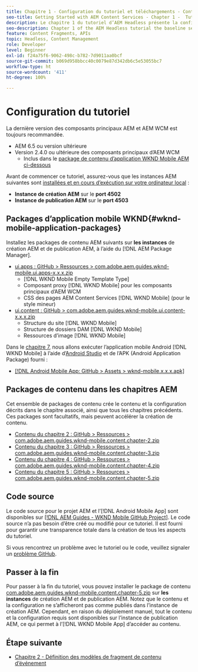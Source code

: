 ```yaml
---
title: Chapitre 1 - Configuration du tutoriel et téléchargements - Content Services
seo-title: Getting Started with AEM Content Services - Chapter 1 -  Tutorial Set up
description: Le chapitre 1 du tutoriel d’AEM Headless présente la configuration de base pour l’instance AEM du tutoriel.
seo-description: Chapter 1 of the AEM Headless tutorial the baseline setup for the AEM instance for the tutorial.
feature: Content Fragments, APIs
topic: Headless, Content Management
role: Developer
level: Beginner
exl-id: f24a75f6-9062-498c-b782-7d9011aa0bcf
source-git-commit: b069d958bbcc40c0079e87d342db6c5e53055bc7
workflow-type: ht
source-wordcount: '411'
ht-degree: 100%

---
```


# Configuration du tutoriel

La dernière version des composants principaux AEM et AEM WCM est toujours recommandée.

* AEM 6.5 ou version ultérieure
* Version 2.4.0 ou ultérieure des composants principaux d’AEM WCM
   * Inclus dans le [package de contenu d’application WKND Mobile AEM ci-dessous](#wknd-mobile-application-packages)

Avant de commencer ce tutoriel, assurez-vous que les instances AEM suivantes sont [installées et en cours d’exécution sur votre ordinateur local](https://helpx.adobe.com/fr/experience-manager/6-5/sites/deploying/using/deploy.html#Default%20Local%20Install) :

* **Instance de création AEM** sur le **port 4502**
* **Instance de publication AEM** sur le **port 4503**

## Packages d’application mobile WKND{#wknd-mobile-application-packages}

Installez les packages de contenu AEM suivants sur **les instances** de création AEM et de publication AEM, à l’aide du [!DNL AEM Package Manager].

* [ui.apps : GitHub > Ressources > com.adobe.aem.guides.wknd-mobile.ui.apps-x.x.x.zip](https://github.com/adobe/aem-guides-wknd-mobile/releases/latest)
   * [!DNL WKND Mobile Empty Template Type]
   * Composant proxy [!DNL WKND Mobile] pour les composants principaux d’AEM WCM
   * CSS des pages AEM Content Services [!DNL WKND Mobile] (pour le style mineur)
* [ui.content : GitHub > com.adobe.aem.guides.wknd-mobile.ui.content-x.x.x.zip](https://github.com/adobe/aem-guides-wknd-mobile/releases/latest)
   * Structure du site [!DNL WKND Mobile]
   * Structure de dossiers DAM [!DNL WKND Mobile]
   * Ressources d’image [!DNL WKND Mobile]

Dans le [chapitre 7](./chapter-7.md), nous allons exécuter l’application mobile Android [!DNL WKND Mobile] à l’aide d’[Android Studio](https://developer.android.com/studio) et de l’APK (Android Application Package) fourni :

* [[!DNL Android Mobile App: GitHub > Assets > wknd-mobile.x.x.x.apk]](https://github.com/adobe/aem-guides-wknd-mobile/releases/latest)

## Packages de contenu dans les chapitres AEM

Cet ensemble de packages de contenu crée le contenu et la configuration décrits dans le chapitre associé, ainsi que tous les chapitres précédents. Ces packages sont facultatifs, mais peuvent accélérer la création de contenu.

* [Contenu du chapitre 2 : GitHub > Ressources > com.adobe.aem.guides.wknd-mobile.content.chapter-2.zip](https://github.com/adobe/aem-guides-wknd-mobile/releases/latest)
* [Contenu du chapitre 3 : GitHub > Ressources > com.adobe.aem.guides.wknd-mobile.content.chapter-3.zip](https://github.com/adobe/aem-guides-wknd-mobile/releases/latest)
* [Contenu du chapitre 4 : GitHub > Ressources > com.adobe.aem.guides.wknd-mobile.content.chapter-4.zip](https://github.com/adobe/aem-guides-wknd-mobile/releases/latest)
* [Contenu du chapitre 5 : GitHub > Ressources > com.adobe.aem.guides.wknd-mobile.content.chapter-5.zip](https://github.com/adobe/aem-guides-wknd-mobile/releases/latest)

## Code source

Le code source pour le projet AEM et l’[!DNL Android Mobile App] sont disponibles sur [[!DNL AEM Guides - WKND Mobile GitHub Project]](https://github.com/adobe/aem-guides-wknd-mobile). Le code source n’a pas besoin d’être créé ou modifié pour ce tutoriel. Il est fourni pour garantir une transparence totale dans la création de tous les aspects du tutoriel.

Si vous rencontrez un problème avec le tutoriel ou le code, veuillez signaler un [problème GitHub](https://github.com/adobe/aem-guides-wknd-mobile/issues).

## Passer à la fin

Pour passer à la fin du tutoriel, vous pouvez installer le package de contenu [com.adobe.aem.guides.wknd-mobile.content.chapter-5.zip](https://github.com/adobe/aem-guides-wknd-mobile/releases/latest) sur **les instances** de création AEM et de publication AEM. Notez que le contenu et la configuration ne s’afficheront pas comme publiés dans l’instance de création AEM. Cependant, en raison du déploiement manuel, tout le contenu et la configuration requis sont disponibles sur l’instance de publication AEM, ce qui permet à l’[!DNL WKND Mobile App] d’accéder au contenu.


## Étape suivante

* [Chapitre 2 - Définition des modèles de fragment de contenu d’événement](./chapter-2.md)
